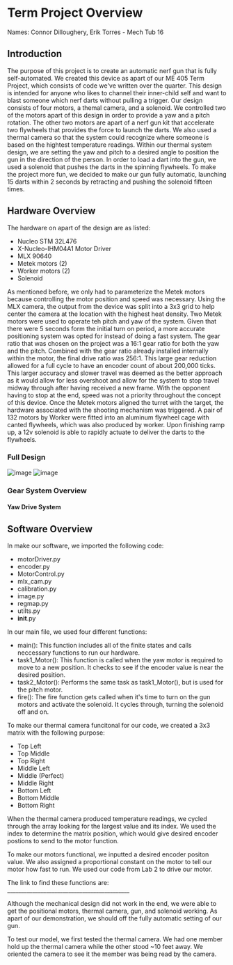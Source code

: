 # Term Project Overview
Names: Connor Dilloughery, Erik Torres - Mech Tub 16

## Introduction
The purpose of this project is to create an automatic nerf gun that is fully self-automated. We created this device as apart of our ME 405 Term Project, 
which consists of code we've written over the quarter. This design is intended for anyone who likes to channel their inner-child self and want to blast 
someone which nerf darts without pulling a trigger. Our design consists of four motors, a themal camera, and a solenoid. We controlled two of the motors 
apart of this design in order to provide a yaw and a pitch rotation. The other two motors are apart of a nerf gun kit that accelerate two flywheels that 
provides the force to launch the darts. We also used a thermal camera so that the system could recognize where someone is based on the hightest temperature 
readings. Within our thermal system design, we are setting the yaw and pitch to a desired angle to position the gun in the direction of the person. In 
order to load a dart into the gun, we used a solenoid that pushes the darts in the spinning flywheels. To make the project more fun, we decided to make 
our gun fully automatic, launching 15 darts within 2 seconds by retracting and pushing the solenoid fifteen times.

## Hardware Overview
The hardware on apart of the design are as listed:
  - Nucleo STM 32L476
  - X-Nucleo-IHM04A1 Motor Driver
  - MLX 90640 
  - Metek motors (2)
  - Worker motors (2) 
  - Solenoid
 
As mentioned before, we only had to parameterize the Metek motors because controlling the motor position and speed was necessary. Using the MLX camera, the output from the device was split into a 3x3 grid to help center the camera at the location with the highest heat density. Two Metek motors were used to operate teh pitch and yaw of the system. Given that there were 5 seconds form the initial turn on period, a more accurate positioning system was opted for instead of doing a fast system. The gear ratio that was chosen on the project was a 16:1 gear ratio for both the yaw and the pitch. Combined with the gear ratio already installed internally within the motor, the final drive ratio was 256:1. This large gear reduction allowed for a full cycle to have an encoder count of about 200,000 ticks. This larger accuracy and slower travel was deemed as the better approach as it would allow for less overshoot and allow for the system to stop travel midway through after having received a new frame. With the opponent having to stop at the end, speed was not a priority throughout the concept of this device. 
Once the Metek motors aligned the turret with the target, the hardware associated with the shooting  mechanism was triggered. A pair of 132 motors by Worker were fitted into an aluminum flywheel cage with canted flywheels, which was also produced by worker. Upon finishing ramp up, a 12v solenoid is able to rapidly actuate to deliver the darts to the flywheels. 

### Full Design 
![image](https://user-images.githubusercontent.com/122577773/226222147-2c329de2-7c2a-43a1-b06c-6d770caa4d86.png)
![image](https://user-images.githubusercontent.com/122577773/226222177-a3a2ce05-a930-434d-a38e-5b1ee39daafd.png)


### Gear System Overview
#### Yaw Drive System 

## Software Overview
In make our software, we imported the following code: 
  - motorDriver.py
  - encoder.py
  - MotorControl.py
  - mlx_cam.py 
  - calibration.py
  - image.py
  - regmap.py
  - utilts.py
  - __init__.py
 
 In our main file, we used four different functions:
  - main(): This function includes all of the finite states and calls neccessary functions to run our hardware. 
  - task1_Motor(): This function is called when the yaw motor is required to move to a new position. It checks to see if the encoder value is
    near the desired position.
  - task2_Motor(): Performs the same task as task1_Motor(), but is used for the pitch motor. 
  - fire(): The fire function gets called when it's time to turn on the gun motors and activate the solenoid. It cycles through, turning the solenoid 
    off and on. 
    
 To make our thermal camera funcitonal for our code, we created a 3x3 matrix with the following purpose:
  - Top Left
  - Top Middle
  - Top Right 
  - Middle Left
  - Middle (Perfect)
  - Middle Right
  - Bottom Left
  - Bottom Middle
  - Bottom Right

When the thermal camera produced temperature readings, we cycled through the array looking for the largest value and its index. We used the index to determine the matrix position, which would give desired encoder postions to send to the motor function. 

To make our motors functional, we inputted a desired encoder positon value. We also assigned a proportional constant on the motor to tell our motor how fast to run. We used our code from Lab 2 to drive our motor. 
    
 The link to find these functions are: ____________________________________________
 
 Although the mechanical design did not work in the end, we were able to get the positional motors, thermal camera, gun, and solenoid working. As apart 
 of our demonstration, we should off the fully automatic setting of our gun. 
 
 To test our model, we first tested the thermal camera. We had one member hold up the thermal camera while the other stood ~10 feet away. We oriented 
 the camera to see it the member was being read by the camera. 
 
